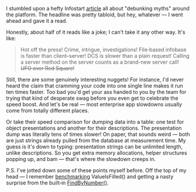 ﻿I stumbled upon a hefty Infostart [article](https://infostart.ru/1c/articles/2434171/) all about "debunking myths" around the platform. The headline was pretty tabloid, but hey, whatever — I went ahead and gave it a read.

Honestly, about half of it reads like a joke; I can't take it any other way. It's like:

> Hot off the press! Crime, intrigue, investigations! File‑based infobase is faster than client–server! DCS is slower than a plain request! Calling a server method on the server counts as a brand-new server call! <s>UFO over Red Square!</s>

Still, there are some genuinely interesting nuggets! For instance, I'd never heard the claim that cramming your code into one single line makes it run ten times faster. Too bad you'd get your ass handed to you by the team for trying that kind of desperate swag before you even get to celebrate the speed boost. And let's be real — most enterprise app slowdowns usually come from totally different places.

Or take their speed comparison for dumping data into a table: one test for object presentations and another for their descriptions. The presentation dump was literally tens of times slower! On paper, that sounds weird — both are just strings already pulled from the database at measurement time. My guess is it's down to typing: presentation strings can be unlimited length, unlike descriptions. So you get extra memory allocations, helper structures popping up, and bam — that's where the slowdown creeps in.

P.S. I've jotted down some of these points myself before. Off the top of my head — I remember [benchmarking](/notes/is-ref-empty) ValueIsFilled() and getting a nasty surprise from the built‑in [FindByNumber()](/notes/method-with-surprise).
